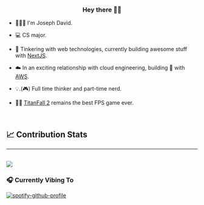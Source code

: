 ### <div align="center">Hey there 👋🏽</div>  
  

- 🙎🏽‍♂️ I'm Joseph David.  
  
- 💻 CS major.  

- 🧪 Tinkering with web technologies, currently building awesome stuff with [NextJS](https://nextjs.org/).  

- ☁️ In an exciting relationship with cloud engineering, building 💩 with [AWS](https://aws.amazon.com/).  

- 💡.(🎮) Full time thinker and part-time nerd.  

- 🤖🦾 [TitanFall 2](https://www.ea.com/en-gb/games/titanfall/titanfall-2) remains the best FPS game ever.  

<br/>


## 📈 Contribution Stats
<hr/>
<br/>
<img src="https://github-readme-stats.vercel.app/api?username=techiejossy&show_icons=true&count_private=true&hide_border=true&theme=radical" /> 


<!-- ## Top Languages
<hr/>
<br/>
[![Top Langs](https://github-readme-stats.vercel.app/api/top-langs/?username=anuraghazra&layout=compact)](https://github.com/anuraghazra/github-readme-stats) -->


### 🎧 Currently Vibing To
[![spotify-github-profile](https://spotify-github-profile.vercel.app/api/view?uid=1l3k7yrdl4db79q1vxzjyz6au&cover_image=true&theme=natemoo-re&bar_color=53b14f&bar_color_cover=false)](https://open.spotify.com/user/1l3k7yrdl4db79q1vxzjyz6au)


